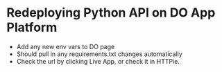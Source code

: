 # Redeploying Python API on DO App Platform
* Add any new env vars to DO page
* Should pull in any requirements.txt changes automatically
* Check the url by clicking Live App, or check it in HTTPie.